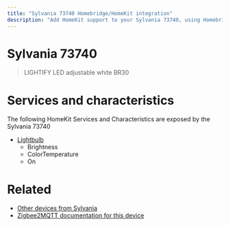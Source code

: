```yaml
---
title: "Sylvania 73740 Homebridge/HomeKit integration"
description: "Add HomeKit support to your Sylvania 73740, using Homebridge, Zigbee2MQTT and homebridge-z2m."
---
```

<!---
This file has been GENERATED using src/docgen/docgen.ts
DO NOT EDIT THIS FILE MANUALLY!
-->
# Sylvania 73740
> LIGHTIFY LED adjustable white BR30


# Services and characteristics
The following HomeKit Services and Characteristics are exposed by
the Sylvania 73740

* [Lightbulb](../../light.md)
  * Brightness
  * ColorTemperature
  * On


# Related
* [Other devices from Sylvania](../index.md#sylvania)
* [Zigbee2MQTT documentation for this device](https://www.zigbee2mqtt.io/devices/73740.html)